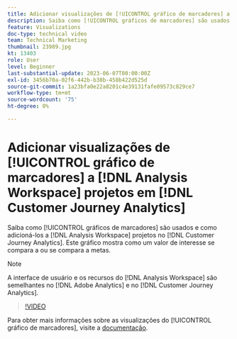 ```yaml
---
title: Adicionar visualizações de [!UICONTROL gráfico de marcadores] a [!DNL Analysis Workspace] projetos
description: Saiba como [!UICONTROL gráficos de marcadores] são usados e como adicioná-los a [!DNL Analysis Workspace] projetos em [!DNL Customer Journey Analytics].
feature: Visualizations
doc-type: technical video
team: Technical Marketing
thumbnail: 23989.jpg
kt: 13403
role: User
level: Beginner
last-substantial-update: 2023-06-07T00:00:00Z
exl-id: 3456b70a-02f6-442b-b38b-458b422d525d
source-git-commit: 1a23bfa0e22a8201c4e39131fafe09573c829ce7
workflow-type: tm+mt
source-wordcount: '75'
ht-degree: 0%

---
```


# Adicionar visualizações de [!UICONTROL gráfico de marcadores] a [!DNL Analysis Workspace] projetos em [!DNL Customer Journey Analytics]

Saiba como [!UICONTROL gráficos de marcadores] são usados e como adicioná-los a [!DNL Analysis Workspace] projetos no [!DNL Customer Journey Analytics]. Este gráfico mostra como um valor de interesse se compara a ou se compara a metas.

>[!NOTE]
>
>A interface de usuário e os recursos do [!DNL Analysis Workspace] são semelhantes no [!DNL Adobe Analytics] e no [!DNL Customer Journey Analytics].

>[!VIDEO](https://video.tv.adobe.com/v/30760/?quality=12&learn=on&captions=por_br)

Para obter mais informações sobre as visualizações do [!UICONTROL gráfico de marcadores], visite a [documentação](https://experienceleague.adobe.com/docs/analytics-platform/using/cja-workspace/visualizations/bullet-graph.html?lang=pt-BR).
